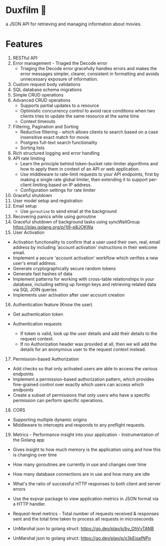 # Duxfilm 🎦

a JSON API for retrieving and managing information about movies.

# Features

1. RESTful API
2. Error management - Triaged the Decode error
   - Triaging the Decode error gracefully handles errors and makes the error messages simpler, clearer, consistent in formatting and avoids unnecessary exposure of information.
3. Custom request body validations
4. SQL database schema migrations
5. Simple CRUD operations
6. Advanced CRUD operations
   - Supports partial updates to a resource
   - Optimistic concurrency control to avoid race conditions when two clients tries to update the same resource at the same time
   - Context timeouts
7. Filtering, Pagination and Sorting
   - Reductive filtering - which allows clients to search based on a case insensitive exact match for movie.
   - Postgres full-text search functionality
   - Sorting lists
8. Rich structured logging and error handling
9. API rate limiting
   - Learn the principle behind token-bucket rate-limiter algorithms and how to apply them in context of an API or web application.
   - Use middleware to rate-limit requests to your API endpoints, first by making a single rate global limiter, then extending it to support per-client limiting based on IP address.
   - Configuration settings for rate limiter
10. Graceful shutdown
11. User model setup and registration
12. Email setup
    - Use `goroutine` to send email at the background
13. Recovering panics while using goroutine
14. Graceful shutdown of background tasks using syncWaitGroup https://play.golang.org/p/1j9-p8JOKWa
15. User Activation

- Activation functionality to confirm that a user used their own, real, email address by including 'account activation' instructions in their welcome email.
- Implement a secure 'account activation' workflow which verifies a new user's email address.
- Generate cryptographically secure random tokens
- Generate fast hashes of data
- Implement patterns for working with cross-table relationships in your database, including setting up foreign keys and retrieving related data via SQL JOIN queries
- Implements user activation after user account creation

16. Authentication feature (Know the user)

- Get authentication token
- Authentication requests

  - If token is valid, look up the user details and add their details to the request context.
  - If no Authorization header was provided at all, then we will add the details for an anonymous user to the request context instead.

17. Permission-based Authorization

- Add checks so that only activated users are able to access the various endpoints
- Implement a permission-based authorization pattern, which provides fine-grained control over exactly which users can access which endpoints
- Create a subset of permissions that only users who have a specific permission can perform specific operations.

18. CORS

- Supporting multiple dynamic origins
- Middleware to intercepts and responds to any preflight requests.

19. Metrics - Performance insight into your application - Instrumentation of the Golang app

- Gives insight to how much memory is the application using and how this is changing over time
- How many goroutines are currently in use and changes over time
- How many database connections are in use and how many are idle
- What's the ratio of successful HTTP responses to both client and server errors
- Use the expvar package to view application metrics in JSON format via a HTTP handler.
- Request-level metrics - Total number of requests received & responses sent and the total time taken to process all requests in microseconds

- UnMarshal json to golang struct: https://go.dev/play/p/by_OhVyTANB
- UnMarshal json to golang struct: https://go.dev/play/p/x3kEisafNPo
